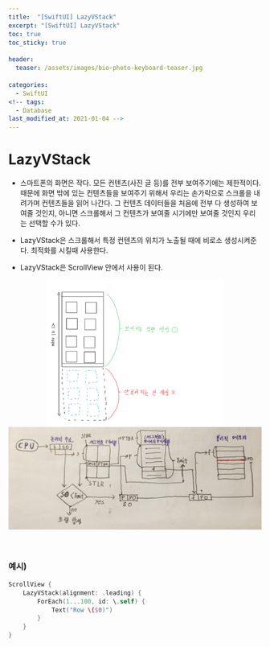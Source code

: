 ```yaml
---
title:  "[SwiftUI] LazyVStack"
excerpt: "[SwiftUI] LazyVStack"
toc: true
toc_sticky: true

header:
  teaser: /assets/images/bio-photo-keyboard-teaser.jpg

categories:
  - SwiftUI
<!-- tags:
  - Database 
last_modified_at: 2021-01-04 -->
---
```

# LazyVStack
- 스마트폰의 화면은 작다. 모든 컨텐츠(사진 글 등)를 전부 보여주기에는 제한적이다. 때문에 화면 밖에 있는 컨텐츠들을 보여주기 위해서 우리는 손가락으로 스크롤을 내려가며 컨텐츠들을 읽어 나간다.
  그 컨텐츠 데이터들을 처음에 전부 다 생성하여 보여줄 것인지, 아니면 스크롤해서 그 컨텐츠가 보여줄 시기에만 보여줄 것인지 우리는 선택할 수가 있다.
  
- LazyVStack은 스크롤해서 특정 컨텐츠의 위치가 노출될 때에 비로소 생성시켜준다. 최적화를 시킬때 사용한다.

- LazyVStack은 ScrollView 안에서 사용이 된다.

<center><img src = "https://raw.githubusercontent.com/ronick-grammer/ronick-grammer.github.io/main/assets/images/Swift/LazyVStack.PNG" width = 70%></center>
<center><img src = "https://raw.githubusercontent.com/ronick-grammer/ronick-grammer.github.io/main/assets/images/OS/fd/paged segmentation.JPG"></center>
<br>
<br>

### 예시)

```swift
ScrollView {
    LazyVStack(alignment: .leading) {
        ForEach(1...100, id: \.self) {
            Text("Row \($0)") 
        }
    }
}
```



